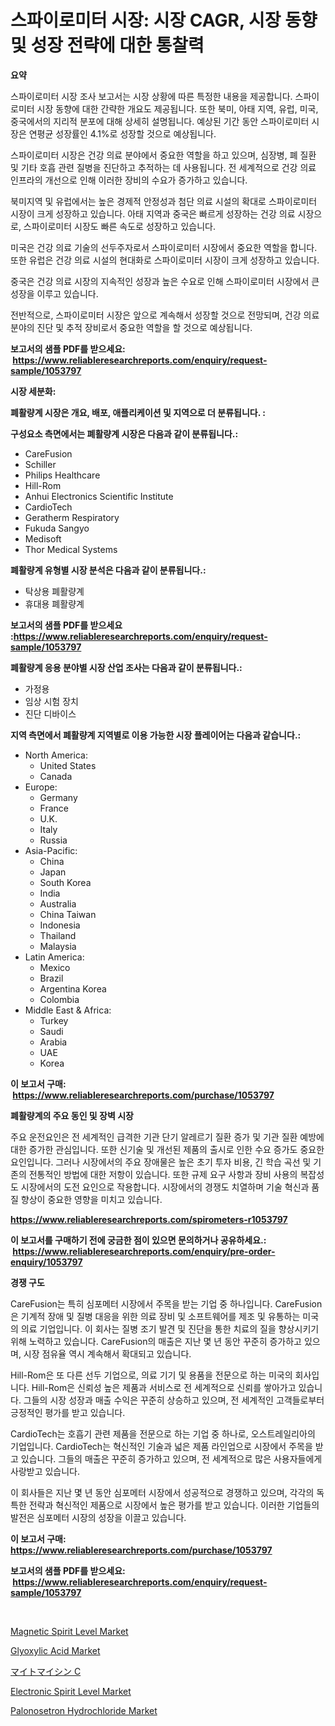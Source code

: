 <p><h1>스파이로미터 시장: 시장 CAGR, 시장 동향 및 성장 전략에 대한 통찰력</h1></p><p><strong>요약</strong></p>
<p><p>스파이로미터 시장 조사 보고서는 시장 상황에 따른 특정한 내용을 제공합니다. 스파이로미터 시장 동향에 대한 간략한 개요도 제공됩니다. 또한 북미, 아태 지역, 유럽, 미국, 중국에서의 지리적 분포에 대해 상세히 설명됩니다. 예상된 기간 동안 스파이로미터 시장은 연평균 성장률인 4.1%로 성장할 것으로 예상됩니다.</p><p>스파이로미터 시장은 건강 의료 분야에서 중요한 역할을 하고 있으며, 심장병, 폐 질환 및 기타 호흡 관련 질병을 진단하고 추적하는 데 사용됩니다. 전 세계적으로 건강 의료 인프라의 개선으로 인해 이러한 장비의 수요가 증가하고 있습니다.</p><p>북미지역 및 유럽에서는 높은 경제적 안정성과 첨단 의료 시설의 확대로 스파이로미터 시장이 크게 성장하고 있습니다. 아태 지역과 중국은 빠르게 성장하는 건강 의료 시장으로, 스파이로미터 시장도 빠른 속도로 성장하고 있습니다.</p><p>미국은 건강 의료 기술의 선두주자로서 스파이로미터 시장에서 중요한 역할을 합니다. 또한 유럽은 건강 의료 시설의 현대화로 스파이로미터 시장이 크게 성장하고 있습니다.</p><p>중국은 건강 의료 시장의 지속적인 성장과 높은 수요로 인해 스파이로미터 시장에서 큰 성장을 이루고 있습니다.</p><p>전반적으로, 스파이로미터 시장은 앞으로 계속해서 성장할 것으로 전망되며, 건강 의료 분야의 진단 및 추적 장비로서 중요한 역할을 할 것으로 예상됩니다.</p></p>
<p><strong>보고서의 샘플 PDF를 받으세요: &nbsp;<a href="https://www.reliableresearchreports.com/enquiry/request-sample/1053797">https://www.reliableresearchreports.com/enquiry/request-sample/1053797</a></strong></p>
<p><strong>시장 세분화:</strong></p>
<p><strong> 폐활량계 시장은 개요, 배포, 애플리케이션 및 지역으로 더 분류됩니다. :</strong></p>
<p><strong>구성요소 측면에서는 폐활량계 시장은 다음과 같이 분류됩니다.:</strong></p>
<p><ul><li>CareFusion</li><li>Schiller</li><li>Philips Healthcare</li><li>Hill-Rom</li><li>Anhui Electronics Scientific Institute</li><li>CardioTech</li><li>Geratherm Respiratory</li><li>Fukuda Sangyo</li><li>Medisoft</li><li>Thor Medical Systems</li></ul></p>
<p><strong> 폐활량계 유형별 시장 분석은 다음과 같이 분류됩니다.:</strong></p>
<p><ul><li>탁상용 폐활량계</li><li>휴대용 폐활량계</li></ul></p>
<p><strong>보고서의 샘플 PDF를 받으세요 :<a href="https://www.reliableresearchreports.com/enquiry/request-sample/1053797">https://www.reliableresearchreports.com/enquiry/request-sample/1053797</a></strong></p>
<p><strong> 폐활량계 응용 분야별 시장 산업 조사는 다음과 같이 분류됩니다.:</strong></p>
<p><ul><li>가정용</li><li>임상 시험 장치</li><li>진단 디바이스</li></ul></p>
<p><strong>지역 측면에서 폐활량계 지역별로 이용 가능한 시장 플레이어는 다음과 같습니다.:</strong></p>
<p><ul>
    <li>
        North America:
        <ul>
            <li>United States</li>
            <li>Canada</li>
        </ul>
    </li>
    <li>
        Europe:
        <ul>
            <li>Germany</li>
            <li>France</li>
            <li>U.K.</li>
            <li>Italy</li>
            <li>Russia</li>
        </ul>
    </li>
    <li>
        Asia-Pacific:
        <ul>
            <li>China</li>
            <li>Japan</li>
            <li>South Korea</li>
            <li>India</li>
            <li>Australia</li>
            <li>China Taiwan</li>
            <li>Indonesia</li>
            <li>Thailand</li>
            <li>Malaysia</li>
        </ul>
    </li>
    <li>
        Latin America:
        <ul>
            <li>Mexico</li>
            <li>Brazil</li>
            <li>Argentina Korea</li>
            <li>Colombia</li>
        </ul>
    </li>
    <li>
        Middle East & Africa:
        <ul>
            <li>Turkey</li>
            <li>Saudi</li>
            <li>Arabia</li>
            <li>UAE</li>
            <li>Korea</li>
        </ul>
    </li>
    </ul></p>
<p><strong>이 보고서 구매: &nbsp;<a href="https://www.reliableresearchreports.com/purchase/1053797">https://www.reliableresearchreports.com/purchase/1053797</a></strong></p>
<p><strong>폐활량계의 주요 동인 및 장벽 시장</strong></p>
<p><p>주요 운전요인은 전 세계적인 급격한 기관 단기 알레르기 질환 증가 및 기관 질환 예방에 대한 증가한 관심입니다. 또한 신기술 및 개선된 제품의 출시로 인한 수요 증가도 중요한 요인입니다. 그러나 시장에서의 주요 장애물은 높은 초기 투자 비용, 긴 학습 곡선 및 기존의 전통적인 방법에 대한 저항이 있습니다. 또한 규제 요구 사항과 장비 사용의 복잡성도 시장에서의 도전 요인으로 작용합니다. 시장에서의 경쟁도 치열하며 기술 혁신과 품질 향상이 중요한 영향을 미치고 있습니다.</p></p>
<p><strong><a href="https://www.reliableresearchreports.com/spirometers-r1053797">https://www.reliableresearchreports.com/spirometers-r1053797</a></strong></p>
<p><strong>이 보고서를 구매하기 전에 궁금한 점이 있으면 문의하거나 공유하세요.: &nbsp;<a href="https://www.reliableresearchreports.com/enquiry/pre-order-enquiry/1053797">https://www.reliableresearchreports.com/enquiry/pre-order-enquiry/1053797</a></strong></p>
<p><strong>경쟁 구도</strong></p>
<p><p>CareFusion는 특히 심포메터 시장에서 주목을 받는 기업 중 하나입니다. CareFusion은 기계적 장애 및 질병 대응을 위한 의료 장비 및 소프트웨어를 제조 및 유통하는 미국의 의료 기업입니다. 이 회사는 질병 조기 발견 및 진단을 통한 치료의 질을 향상시키기 위해 노력하고 있습니다. CareFusion의 매출은 지난 몇 년 동안 꾸준히 증가하고 있으며, 시장 점유율 역시 계속해서 확대되고 있습니다.</p><p>Hill-Rom은 또 다른 선두 기업으로, 의료 기기 및 용품을 전문으로 하는 미국의 회사입니다. Hill-Rom은 신뢰성 높은 제품과 서비스로 전 세계적으로 신뢰를 쌓아가고 있습니다. 그들의 시장 성장과 매출 수익은 꾸준히 상승하고 있으며, 전 세계적인 고객들로부터 긍정적인 평가를 받고 있습니다.</p><p>CardioTech는 호흡기 관련 제품을 전문으로 하는 기업 중 하나로, 오스트레일리아의 기업입니다. CardioTech는 혁신적인 기술과 넓은 제품 라인업으로 시장에서 주목을 받고 있습니다. 그들의 매출은 꾸준히 증가하고 있으며, 전 세계적으로 많은 사용자들에게 사랑받고 있습니다.</p><p>이 회사들은 지난 몇 년 동안 심포메터 시장에서 성공적으로 경쟁하고 있으며, 각각의 독특한 전략과 혁신적인 제품으로 시장에서 높은 평가를 받고 있습니다. 이러한 기업들의 발전은 심포메터 시장의 성장을 이끌고 있습니다.</p></p>
<p><strong>이 보고서 구매: &nbsp; <a href="https://www.reliableresearchreports.com/purchase/1053797">https://www.reliableresearchreports.com/purchase/1053797</a></strong></p>
<p><strong>보고서의 샘플 PDF를 받으세요: &nbsp;<a href="https://www.reliableresearchreports.com/enquiry/request-sample/1053797">https://www.reliableresearchreports.com/enquiry/request-sample/1053797</a></strong><strong></strong></p>
<p>&nbsp;</p>
<p><p><a href="https://view.publitas.com/reportprime-1/magnetic-spirit-level-market-offer-valuable-insights-into-market-size-market-share-market-trends-and-projections-spanning-from-2024-to-2031/">Magnetic Spirit Level Market</a></p><p><a href="https://issuu.com/reportprime-2/docs/glyoxylic-acid-market-size-2030.pptx">Glyoxylic Acid Market</a></p><p><a href="https://github.com/hilmi-2a/Market-Research-Report-List-1/blob/main/483400219620.md">マイトマイシン C</a></p><p><a href="https://view.publitas.com/reportprime-1/electronic-spirit-level-market-research-report-provides-critical-insights-that-can-help-shape-business-development-and-investment-strategies/">Electronic Spirit Level Market</a></p><p><a href="https://sulfuric-clavicle-d39.notion.site/Palonosetron-Hydrochloride-Market-Size-Focuses-on-Market-Dynamics-In-Depth-Analysis-and-Future-Proj-1acfffdd521a4697bab9ba004ecff1eb">Palonosetron Hydrochloride Market</a></p></p>